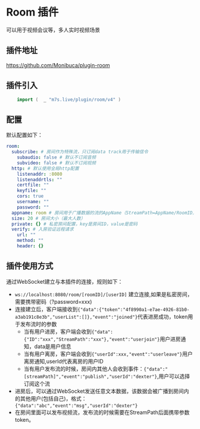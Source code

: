 # Room 插件

可以用于视频会议等，多人实时视频场景

## 插件地址

https://github.com/Monibuca/plugin-room

## 插件引入

```go
    import (  _ "m7s.live/plugin/room/v4" )
```

## 配置

默认配置如下：

```yaml
room:
  subscribe: # 房间作为特殊流，只订阅data track用于传输信令
    subaudio: false # 默认不订阅音频
    subvideo: false # 默认不订阅视频
  http: # 默认使用全局http配置
    listenaddr: :8080
    listenaddrtls: ""
    certfile: ""
    keyfile: ""
    cors: true
    username: ""
    password: ""
  appname: room # 房间用于广播数据的流的AppName（StreamPath=AppName/RoomID）
  size: 20 # 房间大小（最大人数）
  private: {} # 私密房间配置，key是房间ID，value是密码
  verify: # 入房验证远程请求
    url: ""
    method: ""
    header: {}
```

## 插件使用方式

通过WebSocket建立与本插件的连接，规则如下：
- `ws://localhost:8080/room/[roomID]/[userID]` 建立连接,如果是私密房间，需要携带密码（?password=xxx)
- 连接建立后，客户端接收到`{"data":{"token":"4f8990a1-e7ae-4926-81b0-a3ab191c8e3b","userList":[]},"event":"joined"}`代表进房成功，token用于发布流时的参数
   - 当有用户进房，客户端会收到`{"data":{"ID":"xxx","StreamPath":"xxx"},"event":"userjoin"}`用户进房通知，data是用户信息
   - 当有用户离房，客户端会收到`{"userId":xxx,"event":"userleave"}`用户离房通知,userId代表离房的用户ID
   - 当有用户发布流的时候，房间内其他人会收到事件：`{"data":"[streamPath]","event":"publish","userId":"dexter"}`,用户可以选择订阅这个流
- 进房后，可以通过WebSocket发送任意文本数据，该数据会被广播到房间内的其他用户(包括自己)，格式：`{"data":"abc","event":"msg","userId":"dexter"}`
- 在房间里面可以发布视频流，发布流的时候需要在StreamPath后面携带参数token。